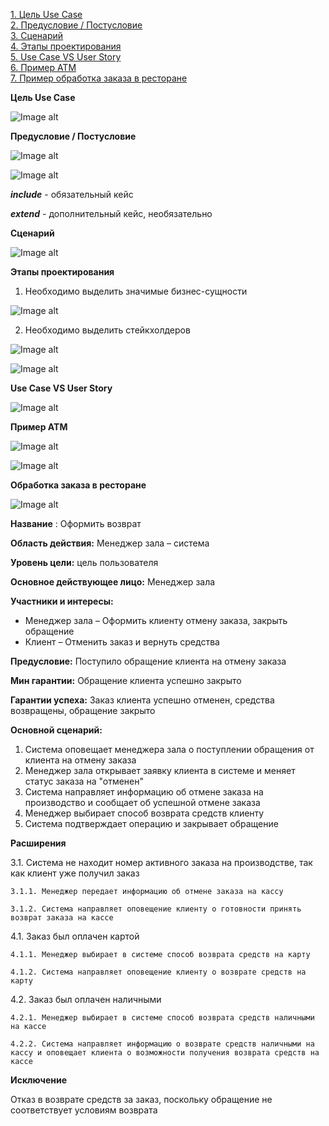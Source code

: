 ﻿[1. Цель Use Case](#u1)
<br/>
[2. Предусловие / Постусловие](#u2)
<br/>
[3. Сценарий](#u3)
<br/>
[4. Этапы проектирования](#u4)
<br/>
[5. Use Case VS User Story](#u5)
<br/>
[6. Пример АТМ](#u6)
<br/>
[7. Пример обработка заказа в ресторане](#u7)


**Цель Use Case**
<a name="u1"></a>


![Image alt](https://github.com/dmatwe/projects/blob/main/OTUS_SA_ADVANCED/Use%20case/png/u3.png)

**Предусловие / Постусловие** 
<a name="u2"></a>

![Image alt](https://github.com/dmatwe/projects/blob/main/OTUS_SA_ADVANCED/Use%20case/png/u.png)

![Image alt](https://github.com/dmatwe/projects/blob/main/OTUS_SA_ADVANCED/Use%20case/png/u1.png)

***include*** - обязательный кейс

***extend*** - дополнительный кейс, необязательно 


**Сценарий** 
<a name="u3"></a>

![Image alt](https://github.com/dmatwe/projects/blob/main/OTUS_SA_ADVANCED/Use%20case/png/u2.png)


**Этапы проектирования** 
<a name="u4"></a>

1. Необходимо выделить значимые бизнес-сущности

![Image alt](https://github.com/dmatwe/projects/blob/main/OTUS_SA_ADVANCED/Use%20case/png/u5.png)

2. Необходимо выделить стейкхолдеров

![Image alt](https://github.com/dmatwe/projects/blob/main/OTUS_SA_ADVANCED/Use%20case/png/u6.png)

![Image alt](https://github.com/dmatwe/projects/blob/main/OTUS_SA_ADVANCED/Use%20case/png/u7.png)

**Use Case VS User Story** 
<a name="u5"></a>

![Image alt](https://github.com/dmatwe/projects/blob/main/OTUS_SA_ADVANCED/Use%20case/png/u9.png)



**Пример АТМ** 
<a name="u6"></a>

![Image alt](https://github.com/dmatwe/projects/blob/main/OTUS_SA_ADVANCED/Use%20case/png/u4.png)

![Image alt](https://github.com/dmatwe/projects/blob/main/OTUS_SA_ADVANCED/Use%20case/png/u8.png)


**Обработка заказа в ресторане** 
<a name="u7"></a>

![Image alt](https://github.com/dmatwe/projects/blob/main/OTUS_SA_ADVANCED/Use%20case/png/заказ.png)

**Название** : Оформить возврат

**Область действия:** Менеджер зала – система

**Уровень цели:** цель пользователя

**Основное действующее лицо:** Менеджер зала 

**Участники и интересы:**

- Менеджер зала – Оформить клиенту отмену заказа, закрыть обращение
- Клиент – Отменить заказ и вернуть средства

**Предусловие:** Поступило обращение клиента на отмену заказа

**Мин гарантии:** Обращение клиента успешно закрыто

**Гарантии успеха:** Заказ клиента успешно отменен, средства возвращены, обращение закрыто

**Основной сценарий:**

1. Система оповещает менеджера зала о поступлении обращения от клиента на отмену заказа
2. Менеджер зала открывает заявку клиента в системе и меняет статус заказа на "отменен"
3. Система направляет информацию об отмене заказа на производство и сообщает об успешной отмене заказа
4. Менеджер выбирает способ возврата средств клиенту
5. Система подтверждает операцию и закрывает обращение


**Расширения**

3.1. Система не находит номер активного заказа на производстве, так как клиент уже получил заказ

    3.1.1. Менеджер передает информацию об отмене заказа на кассу 

    3.1.2. Система направляет оповещение клиенту о готовности принять возврат заказа на кассе 

4.1. Заказ был оплачен картой 

    4.1.1. Менеджер выбирает в системе способ возврата средств на карту

    4.1.2. Система направляет оповещение клиенту о возврате средств на карту

4.2. Заказ был оплачен наличными 

    4.2.1. Менеджер выбирает в системе способ возврата средств наличными на кассе

    4.2.2. Система направляет информацию о возврате средств наличными на кассу и оповещает клиента о возможности получения возврата средств на кассе

**Исключение**

Отказ в возврате средств за заказ, поскольку обращение не соответствует условиям возврата
